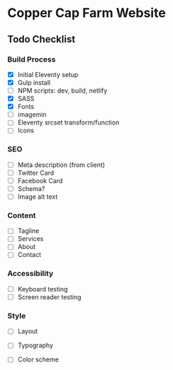 # Copper Cap Farm Website
## Todo Checklist

### Build Process
- [X] Initial Eleventy setup
- [X] Gulp install
- [ ] NPM scripts: dev, build, netlify
- [X] SASS
- [X] Fonts
- [ ] imagemin
- [ ] Eleventy srcset transform/function
- [ ] Icons

### SEO
- [ ] Meta description (from client)
- [ ] Twitter Card
- [ ] Facebook Card
- [ ] Schema?
- [ ] Image alt text

### Content
- [ ] Tagline
- [ ] Services
- [ ] About
- [ ] Contact

### Accessibility
- [ ] Keyboard testing
- [ ] Screen reader testing

### Style
- [ ] Layout
- [ ] Typography
- [ ] Color scheme

